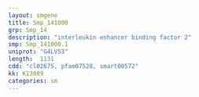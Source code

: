 ```yaml
---
layout: smgene
title: Smp_141000
grp: Smp_14
description: "interleukin enhancer binding factor 2"
smp: Smp_141000.1
uniprot: "G4LV53"
length:  1131
cdd: "cl02675, pfam07528, smart00572"
kk: K13089
categories: sm
---
```

